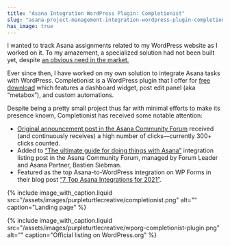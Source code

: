 ```yaml
---
title: "Asana Integration WordPress Plugin: Completionist"
slug: "asana-project-management-integration-wordpress-plugin-completionist"
has_image: true
---
```


I wanted to track Asana assignments related to my WordPress website as I worked on it. To my amazement, a specialized solution had not been built yet, despite <a href="https://forum.asana.com/t/wordpress-and-asana/1092" target="_blank" rel="noreferrer noopener">an obvious need in the market.</a>

Ever since then, I have worked on my own solution to integrate Asana tasks with WordPress. Completionist is a WordPress plugin that I offer for <a href="https://purpleturtlecreative.com/completionist/">free download</a> which features a dashboard widget, post edit panel (aka &#8220;metabox&#8221;), and custom automations.

Despite being a pretty small project thus far with minimal efforts to make its presence known, Completionist has received some notable attention:

<ul class="wp-block-list">
<li><a href="https://forum.asana.com/t/wordpress-and-asana/1092/10?u=michelle_blanchette" target="_blank" rel="noreferrer noopener">Original announcement post in the Asana Community Forum</a> received (and continuously receives) a high number of clicks—currently 300+ clicks counted.</li>

<li>Added to <a href="https://forum.asana.com/t/the-ultimate-guide-for-doing-things-with-asana/32548" target="_blank" rel="noreferrer noopener">&#8220;The ultimate guide for doing things with Asana&#8221;</a> integration listing post in the Asana Community Forum, managed by Forum Leader and Asana Partner, Bastien Siebman.</li>

<li>Featured as the top Asana-to-WordPress integration on WP Forms in their blog post <a href="https://wpforms.com/top-asana-integrations/#wordpress" target="_blank" rel="noreferrer noopener">&#8220;7 Top Asana Integrations for 2021&#8221;</a>.</li>
</ul>

{% include image_with_caption.liquid
   src="/assets/images/purpleturtlecreative/completionist.png"
   alt=""
   caption="Landing page" %}

{% include image_with_caption.liquid
   src="/assets/images/purpleturtlecreative/wporg-completionist-plugin.png"
   alt=""
   caption="Official listing on WordPress.org" %}
